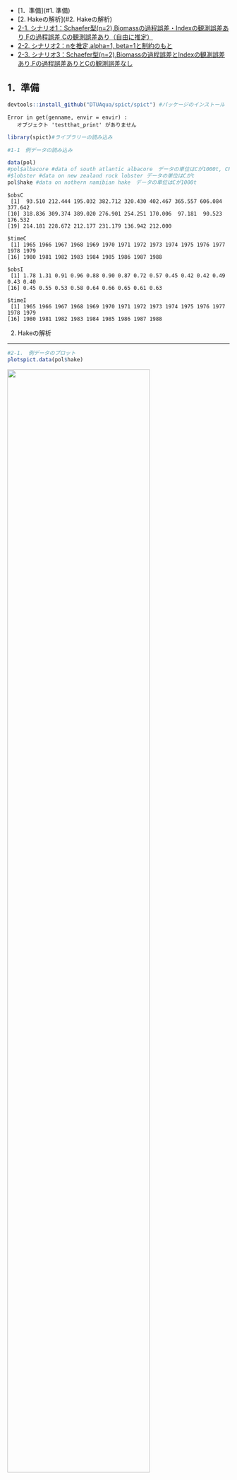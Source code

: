 -   [1．準備](#1. 準備)
-   [2. Hakeの解析](#2. Hakeの解析)
-   [2-1.
    シナリオ1：Schaefer型(n=2),Biomassの過程誤差・Indexの観測誤差あり,Fの過程誤差,Cの観測誤差あり（自由に推定）](#シナリオ1schaefer型n2biomassの過程誤差indexの観測誤差ありfの過程誤差cの観測誤差あり自由に推定)
-   [2-2. シナリオ2：nを推定,alpha=1,
    beta=1と制約のもと](#シナリオ2nを推定alpha1-beta1と制約のもと)
-   [2-3.
    シナリオ3：Schaefer型(n=2),Biomassの過程誤差とIndexの観測誤差あり,Fの過程誤差ありとCの観測誤差なし](#シナリオ3schaefer型n2biomassの過程誤差とindexの観測誤差ありfの過程誤差ありとcの観測誤差なし)

1．準備
-------

``` r
devtools::install_github("DTUAqua/spict/spict") #パッケージのインストール
```

    Error in get(genname, envir = envir) : 
       オブジェクト 'testthat_print' がありません 

``` r
library(spict)#ライブラリーの読み込み  

#1-1　例データの読み込み  

data(pol)
#pol$albacore #data of south atlantic albacore　データの単位はCが1000t, CPUEはkg/100hooks  
#$lobster #data on new zealand rock lobster データの単位はCがt  
pol$hake #data on nothern namibian hake　データの単位はCが1000t  
```

    $obsC
     [1]  93.510 212.444 195.032 382.712 320.430 402.467 365.557 606.084 377.642
    [10] 318.836 309.374 389.020 276.901 254.251 170.006  97.181  90.523 176.532
    [19] 214.181 228.672 212.177 231.179 136.942 212.000

    $timeC
     [1] 1965 1966 1967 1968 1969 1970 1971 1972 1973 1974 1975 1976 1977 1978 1979
    [16] 1980 1981 1982 1983 1984 1985 1986 1987 1988

    $obsI
     [1] 1.78 1.31 0.91 0.96 0.88 0.90 0.87 0.72 0.57 0.45 0.42 0.42 0.49 0.43 0.40
    [16] 0.45 0.55 0.53 0.58 0.64 0.66 0.65 0.61 0.63

    $timeI
     [1] 1965 1966 1967 1968 1969 1970 1971 1972 1973 1974 1975 1976 1977 1978 1979
    [16] 1980 1981 1982 1983 1984 1985 1986 1987 1988

2. Hakeの解析
-------------

``` r
#2-1.　例データのプロット  
plotspict.data(pol$hake)
```

<img src="SPiCT_hake_files/figure-markdown_github/plot_C_I-1.png" width="80%" />

``` r
# 2-2.　time intervalの指定/確認  
inp<-check.inp(pol$hake)
inp$dtc
```

     [1] 1 1 1 1 1 1 1 1 1 1 1 1 1 1 1 1 1 1 1 1 1 1 1 1

2-1. シナリオ1：Schaefer型(n=2),Biomassの過程誤差・Indexの観測誤差あり,Fの過程誤差,Cの観測誤差あり（自由に推定）
----------------------------------------------------------------------------------------------------------------

``` r
# 2-3.　model fit  
# Base Case 
 inp <- pol$hake
 inp$priors$logn<-c(log(2),1e-3) #shape parameter=2 Schaefer型にshape parameterを固定
 #inp$priors$logbeta<-c(log(1),0.001^2) #betaに関するパラメータをfix. beta=1に固定
 
 #inp$priors$logalpha<-c(1,1,0) #alphaに関するpriorをなくす場合の設定
 #inp$priors$logbeta<-c(1,1,0)#betaに関するpriorをなくす場合の設定
 
 ##inp$phases$logsdc<- -1 
 #inp$phases$logsdf<- -1
 #inp$ini$logsdc<-log(0.00001)#漁獲係数に関する過程誤差をほぼなしと仮定したいのだが設定はこれでよいのか？
 #inp$priors$logsdf<-c(log(0.0000001),1e-3) 
 #inp$priors$logsdc<-log(0.0000001)#ここも同様に漁獲量に関する観察誤差をなしと仮定したいのだが設定はこれでよいのか？
 # inp$priors$logsdf<-log(0.0000001)
 
 res_hake2<-fit.spict(inp)

# summary of result
summary(res_hake2)
```

    Convergence: 0  MSG: both X-convergence and relative convergence (5)
    Objective function at optimum: -2.8079635
    Euler time step (years):  1/16 or 0.0625
    Nobs C: 24,  Nobs I1: 24

    Priors
         logn  ~  dnorm[log(2), 0.001^2] (fixed)
     logalpha  ~  dnorm[log(1), 2^2]
      logbeta  ~  dnorm[log(1), 2^2]

    Model parameter estimates w 95% CI 
                estimate        cilow        ciupp    log.est  
     alpha     0.6057577    0.0777672    4.7184727 -0.5012753  
     beta      0.4787822    0.1907514    1.2017341 -0.7365094  
     r         0.4643762    0.3096574    0.6963995 -0.7670603  
     rc        0.4643755    0.3096563    0.6963999 -0.7670618  
     rold      0.4643748    0.3096522    0.6964069 -0.7670634  
     m       279.5169464  224.3535080  348.2438231  5.6330629  
     K      2407.6790324 1601.0116610 3620.7845730  7.7864185  
     q         0.0003888    0.0002318    0.0006522 -7.8524600  
     n         2.0000031    1.9960870    2.0039269  0.6931487  
     sdb       0.0774072    0.0334233    0.1792723 -2.5586751  
     sdf       0.3987663    0.2541566    0.6256557 -0.9193799  
     sdi       0.0468900    0.0125740    0.1748591 -3.0599504  
     sdc       0.1909222    0.0997700    0.3653530 -1.6558893  
     
    Deterministic reference points (Drp)
               estimate       cilow        ciupp   log.est  
     Bmsyd 1203.8402386 800.5052404 1810.3957938  7.093272  
     Fmsyd    0.2321877   0.1548281    0.3481999 -1.460209  
     MSYd   279.5169464 224.3535080  348.2438231  5.633063  
    Stochastic reference points (Srp)
               estimate      cilow        ciupp   log.est rel.diff.Drp  
     Bmsys 1193.8994590 793.482204 1796.3804496  7.084980 -0.008326312  
     Fmsys    0.2307156   0.153918    0.3458314 -1.466570 -0.006380764  
     MSYs   275.4366060 221.838588  341.9843443  5.618358 -0.014814082  

    States w 95% CI (inp$msytype: s)
                        estimate        cilow        ciupp    log.est  
     B_1988.94      1678.5857253 1001.8110774 2812.5562801  7.4257069  
     F_1988.94         0.1249674    0.0579310    0.2695763 -2.0797027  
     B_1988.94/Bmsy    1.4059691    1.1449356    1.7265155  0.3407268  
     F_1988.94/Fmsy    0.5416511    0.2804645    1.0460712 -0.6131333  

    Predictions w 95% CI (inp$msytype: s)
                      prediction        cilow        ciupp    log.est  
     B_1990.00      1697.9521532 1007.3274155 2862.0699390  7.4371782  
     F_1990.00         0.1249675    0.0410367    0.3805588 -2.0797013  
     B_1990.00/Bmsy    1.4221902    1.1217736    1.8030599  0.3521981  
     F_1990.00/Fmsy    0.5416518    0.1913925    1.5329058 -0.6131318  
     Catch_1989.00   211.0506958  104.3218557  426.9708962  5.3520984  
     E(B_inf)       1724.3530870           NA           NA  7.4526072  

``` r
# 2-4.　plot results
plot(res_hake2) #全体的な結果のプロット
```

<img src="SPiCT_hake_files/figure-markdown_github/hake_fit2-1.png" width="80%" />

``` r
plotspict.priors(res_hake2)#shape parameter(n)とalpha,betaの事前分布と事後分布
```

<img src="SPiCT_hake_files/figure-markdown_github/hake_fit2-2.png" width="80%" />

2-2. シナリオ2：nを推定,alpha=1, beta=1と制約のもと
---------------------------------------------------

``` r
# 2-3.　model fit  
# Base Case 
 inp <- pol$hake
 #inp$priors$logn<-c(log(2),1e-3) #shape parameter=2 Schaefer型にshape parameterを固定
 inp$priors$logbeta<-c(log(1),0.001^2) #betaに関するパラメータをfix. beta=1に固定
 inp$priors$logalpha<-c(log(1),0.001^2) #betaに関するパラメータをfix. beta=1に固定
 #inp$priors$logalpha<-c(1,1,0) #alphaに関するpriorをなくす場合の設定
 #inp$priors$logbeta<-c(1,1,0)#betaに関するpriorをなくす場合の設定
 
 ##inp$phases$logsdc<- -1 
 #inp$phases$logsdf<- -1
 #inp$ini$logsdc<-log(0.00001)#漁獲係数に関する過程誤差をほぼなしと仮定したいのだが設定はこれでよいのか？
 #inp$priors$logsdf<-c(log(0.0000001),1e-3) 
 #inp$priors$logsdc<-log(0.0000001)#ここも同様に漁獲量に関する観察誤差をなしと仮定したいのだが設定はこれでよいのか？
 # inp$priors$logsdf<-log(0.0000001)
 
 res_hake3<-fit.spict(inp)

# summary of result
summary(res_hake3)
```

    Convergence: 0  MSG: relative convergence (4)
    Objective function at optimum: -23.0742227
    Euler time step (years):  1/16 or 0.0625
    Nobs C: 24,  Nobs I1: 24

    Priors
      logbeta  ~  dnorm[log(1), 0^2] (fixed)
     logalpha  ~  dnorm[log(1), 0^2] (fixed)
         logn  ~  dnorm[log(2), 2^2]

    Model parameter estimates w 95% CI 
                estimate        cilow        ciupp   log.est  
     alpha     1.0000000    0.9999980    1.0000020  0.000000  
     beta      1.0000000    0.9999980    1.0000020  0.000000  
     r         0.5352673    0.3251328    0.8812125 -0.624989  
     rc        0.3887278    0.2286035    0.6610104 -0.944876  
     rold      0.3051792    0.1366284    0.6816615 -1.186856  
     m       262.9569462  215.6692091  320.6130160  5.571990  
     K      2410.4972919 1556.6278156 3732.7466051  7.787588  
     q         0.0004055    0.0002400    0.0006854 -7.810286  
     n         2.7539443    1.4803034    5.1234152  1.013034  
     sdb       0.0576021    0.0410078    0.0809113 -2.854197  
     sdf       0.2894893    0.2161515    0.3877097 -1.239637  
     sdi       0.0576021    0.0410078    0.0809113 -2.854197  
     sdc       0.2894893    0.2161515    0.3877097 -1.239637  
     
    Deterministic reference points (Drp)
               estimate       cilow        ciupp   log.est  
     Bmsyd 1352.9104850 794.8574529 2302.7610470  7.210013  
     Fmsyd    0.1943639   0.1143017    0.3305052 -1.638023  
     MSYd   262.9569462 215.6692091  320.6130160  5.571990  
    Stochastic reference points (Srp)
               estimate       cilow        ciupp   log.est rel.diff.Drp  
     Bmsys 1345.3076080 792.3712070 2284.0968276  7.204378 -0.005651404  
     Fmsys    0.1929259   0.1124838    0.3308955 -1.645449 -0.007453593  
     MSYs   259.5336850 212.4730966  317.0177059  5.558886 -0.013190046  

    States w 95% CI (inp$msytype: s)
                        estimate       cilow        ciupp    log.est  
     B_1988.94      1627.8971261 961.0274422 2757.5165253  7.3950444  
     F_1988.94         0.1246277   0.0561440    0.2766471 -2.0824241  
     B_1988.94/Bmsy    1.2100557   0.8921826    1.6411829  0.1906664  
     F_1988.94/Fmsy    0.6459878   0.3194270    1.3064024 -0.4369747  

    Predictions w 95% CI (inp$msytype: s)
                      prediction       cilow        ciupp    log.est  
     B_1990.00      1667.0749850 976.6070042 2845.7086563  7.4188259  
     F_1990.00         0.1246279   0.0463600    0.3350325 -2.0824226  
     B_1990.00/Bmsy    1.2391775   0.9063412    1.6942417  0.2144479  
     F_1990.00/Fmsy    0.6459887   0.2586169    1.6135888 -0.4369733  
     Catch_1989.00   205.4389275 110.8759029  380.6521693  5.3251488  
     E(B_inf)       1755.7829461          NA           NA  7.4706702  

``` r
# 2-4.　plot results
plot(res_hake3) #全体的な結果のプロット
```

<img src="SPiCT_hake_files/figure-markdown_github/hake_fit3-1.png" width="80%" />

``` r
plotspict.priors(res_hake3)#shape parameter(n)とalpha,betaの事前分布と事後分布
```

<img src="SPiCT_hake_files/figure-markdown_github/hake_fit3-2.png" width="80%" />

2-3. シナリオ3：Schaefer型(n=2),Biomassの過程誤差とIndexの観測誤差あり,Fの過程誤差ありとCの観測誤差なし
-------------------------------------------------------------------------------------------------------

``` r
# 2-3.　model fit  
# Base Case 
 inp <- pol$hake
 inp$priors$logn<-c(log(2),1e-3) #shape parameter=2 Schaefer型にshape parameterを固定
 
 #inp$phases$logsdc<- -1 #logsdcを固定するフェーズの指定
 #inp$phases$logsdf<- -1#logsdfを固定するフェーズの指定
 #inp$ini$logsdc<-log(0.00001)#漁獲係数に関する過程誤差をほぼなしと仮定したいのだが設定はこれでよいのか？
 #inp$priors$logsdf<-c(log(0.001),1e-3) 
 inp$priors$logsdc<-c(log(0.001),1e-3)#ここも同様に漁獲量に関する観察誤差をなしと仮定したいのだが設定はこれでよいのか
 #inp$priors$logsdf<-c(log(0.001),1e-3)
 
 res_hake<-fit.spict(inp)

# summary of result
summary(res_hake)
```

    Convergence: 0  MSG: both X-convergence and relative convergence (5)
    Objective function at optimum: -2.136183
    Euler time step (years):  1/16 or 0.0625
    Nobs C: 24,  Nobs I1: 24

    Priors
         logn  ~  dnorm[log(2), 0.001^2] (fixed)
       logsdc  ~  dnorm[log(0.001), 0.001^2] (fixed)
     logalpha  ~  dnorm[log(1), 2^2]
      logbeta  ~  dnorm[log(1), 2^2]

    Model parameter estimates w 95% CI 
                estimate        cilow        ciupp    log.est  
     alpha     0.5773189    0.0637736    5.2262559 -0.5493605  
     beta      0.0018591    0.0014001    0.0024686 -6.2876706  
     r         0.4470377    0.2959317    0.6753000 -0.8051124  
     rc        0.4470371    0.2959308    0.6753003 -0.8051137  
     rold      0.4470365    0.2959272    0.6753069 -0.8051149  
     m       283.2924564  225.2358282  356.3137200  5.6464798  
     K      2534.8438602 1695.4569294 3789.7945292  7.8378873  
     q         0.0003644    0.0002155    0.0006161 -7.9173243  
     n         2.0000026    1.9960865    2.0039263  0.6931485  
     sdb       0.0846812    0.0373013    0.1922431 -2.4688611  
     sdf       0.5378997    0.4050943    0.7142439 -0.6200831  
     sdi       0.0488881    0.0112692    0.2120870 -3.0182216  
     sdc       0.0010000    0.0009980    0.0010020 -6.9077537  
     
    Deterministic reference points (Drp)
               estimate       cilow        ciupp   log.est  
     Bmsyd 1267.4225543 847.7278909 1894.9004138  7.144741  
     Fmsyd    0.2235186   0.1479654    0.3376501 -1.498261  
     MSYd   283.2924564 225.2358282  356.3137200  5.646480  
    Stochastic reference points (Srp)
               estimate       cilow        ciupp   log.est rel.diff.Drp  
     Bmsys 1254.5382454 840.5387803 1872.4492503  7.134523 -0.010270160  
     Fmsys    0.2217542   0.1467256    0.3351488 -1.506186 -0.007956349  
     MSYs   278.1763942 222.7239468  347.4350531  5.628255 -0.018391432  

    States w 95% CI (inp$msytype: s)
                        estimate        cilow        ciupp    log.est  
     B_1988.94      1783.5440164 1060.7805812 2998.7627176  7.4863577  
     F_1988.94         0.1384343    0.0673195    0.2846735 -1.9773592  
     B_1988.94/Bmsy    1.4216737    1.1386369    1.7750664  0.3518348  
     F_1988.94/Fmsy    0.6242693    0.3397087    1.1471948 -0.4711735  

    Predictions w 95% CI (inp$msytype: s)
                      prediction        cilow       ciupp    log.est  
     B_1990.00      1768.1354194 1034.2901066 3022.655676  7.4776808  
     F_1990.00         0.1384345    0.0375731    0.510049 -1.9773579  
     B_1990.00/Bmsy    1.4093914    1.0833568    1.833546  0.3431580  
     F_1990.00/Fmsy    0.6242701    0.1796680    2.169074 -0.4711722  
     Catch_1989.00   245.7725773  112.8922627  535.060227  5.5044066  
     E(B_inf)       1702.6459870           NA          NA  7.4399388  

``` r
# 2-4.　plot results
plot(res_hake) #全体的な結果のプロット
```

<img src="SPiCT_hake_files/figure-markdown_github/hake_fit1-1.png" width="80%" />

``` r
plotspict.priors(res_hake)#shape parameter(n)とalpha,betaの事前分布と事後分布
```

<img src="SPiCT_hake_files/figure-markdown_github/hake_fit1-2.png" width="80%" />

``` r
# 2-5.　Residuals and diagnostics 残差診断
res<-calc.osa.resid(res_hake)
plotspict.diagnostic(res)
```

<img src="SPiCT_hake_files/figure-markdown_github/albacore_fit3-1.png" width="80%" />

``` r
# 2-6.　Retrospective plots レトロ解析
res<-retro(res_hake,nretroyear=4)
plotspict.retro(res)
```

<img src="SPiCT_hake_files/figure-markdown_github/albacore_retro-1.png" width="80%" />

          FFmsy       BBmsy 
     0.01048623 -0.01355169 

``` r
plotspict.retro.fixed(res)
```

<img src="SPiCT_hake_files/figure-markdown_github/albacore_retro-2.png" width="80%" />

``` r
mohns_rho(res,what=c("FFmsy","BBmsy")) #モーンズローの値
```

          FFmsy       BBmsy 
     0.01048623 -0.01355169
